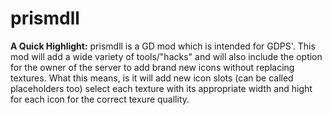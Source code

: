 # prismdll 
**A Quick Highlight:**
prismdll is a GD mod which is intended for GDPS'. This mod will add a wide variety of tools/"hacks" and will also include the option for the owner of the server to add brand new icons without replacing textures. What this means, is it will add new icon slots (can be called placeholders too) select each texture 
with its appropriate width and hight for each icon for the correct texure quallity.


